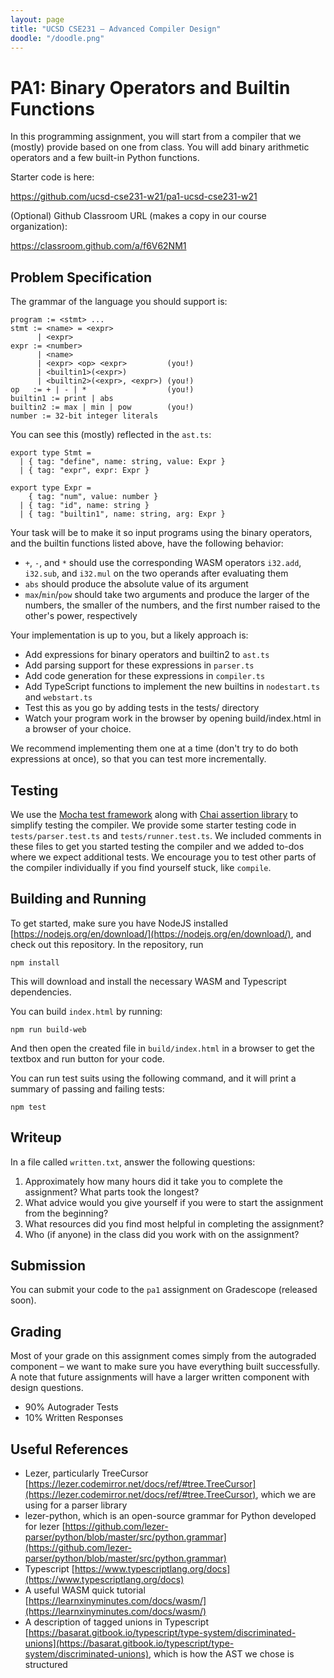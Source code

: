 ```yaml
---
layout: page
title: "UCSD CSE231 – Advanced Compiler Design"
doodle: "/doodle.png"
---
```


# PA1: Binary Operators and Builtin Functions

In this programming assignment, you will start from a compiler that we
(mostly) provide based on one from class. You will add binary arithmetic
operators and a few built-in Python functions.

Starter code is here:

https://github.com/ucsd-cse231-w21/pa1-ucsd-cse231-w21

(Optional) Github Classroom URL (makes a copy in our course organization):

https://classroom.github.com/a/f6V62NM1


## Problem Specification

The grammar of the language you should support is:

```
program := <stmt> ...
stmt := <name> = <expr>
      | <expr>
expr := <number>
      | <name>
      | <expr> <op> <expr>         (you!)
      | <builtin1>(<expr>)
      | <builtin2>(<expr>, <expr>) (you!)
op   := + | - | *                  (you!)
builtin1 := print | abs
builtin2 := max | min | pow        (you!)
number := 32-bit integer literals
```

You can see this (mostly) reflected in the `ast.ts`:

```
export type Stmt =
  | { tag: "define", name: string, value: Expr }
  | { tag: "expr", expr: Expr }

export type Expr =
    { tag: "num", value: number }
  | { tag: "id", name: string }
  | { tag: "builtin1", name: string, arg: Expr }
```

Your task will be to make it so input programs using the binary operators,
and the builtin functions listed above, have the following behavior:

- `+`, `-`, and `*` should use the corresponding WASM operators `i32.add`,
`i32.sub`, and `i32.mul` on the two operands after evaluating them
- `abs` should produce the absolute value of its argument
- `max`/`min`/`pow` should take two arguments and produce the larger of the
numbers, the smaller of the numbers, and the first number raised to the
other's power, respectively

Your implementation is up to you, but a likely approach is:

- Add expressions for binary operators and builtin2 to `ast.ts`
- Add parsing support for these expressions in `parser.ts`
- Add code generation for these expressions in `compiler.ts`
- Add TypeScript functions to implement the new builtins in `nodestart.ts`
and `webstart.ts`
- Test this as you go by adding tests in the tests/ directory
- Watch your program work in the browser by opening build/index.html in a
browser of your choice.

We recommend implementing them one at a time (don't try to do both
expressions at once), so that you can test more incrementally.

## Testing

We use the [Mocha test framework](https://mochajs.org/) along with 
[Chai assertion library](https://www.chaijs.com/) to simplify testing the 
compiler. We provide some starter testing code in `tests/parser.test.ts` and 
`tests/runner.test.ts`. We included comments in these files to get you started
testing the compiler and we added to-dos where we expect additional tests.
We encourage you to test other parts of the compiler individually if you
find yourself stuck, like `compile`.


## Building and Running

To get started, make sure you have NodeJS installed
[https://nodejs.org/en/download/](https://nodejs.org/en/download/), and check
out this repository. In the repository, run

```
npm install
```

This will download and install the necessary WASM and Typescript dependencies.

You can build `index.html` by running:

```
npm run build-web
```

And then open the created file in `build/index.html` in a browser to get the
textbox and run button for your code.

You can run test suits using the following command, and it will print a summary
of passing and failing tests:

```
npm test
```

## Writeup

In a file called `written.txt`, answer the following questions:

1. Approximately how many hours did it take you to complete the assignment?
What parts took the longest?
2. What advice would you give yourself if you were to start the assignment
from the beginning?
3. What resources did you find most helpful in completing the assignment?
4. Who (if anyone) in the class did you work with on the assignment?


## Submission

You can submit your code to the `pa1` assignment on Gradescope (released
soon).

## Grading

Most of your grade on this assignment comes simply from the autograded
component – we want to make sure you have everything built successfully. A
note that future assignments will have a larger written component with design
questions.

- 90% Autograder Tests
- 10% Written Responses

## Useful References

- Lezer, particularly TreeCursor
[https://lezer.codemirror.net/docs/ref/#tree.TreeCursor](https://lezer.codemirror.net/docs/ref/#tree.TreeCursor),
which we are using for a parser library
- lezer-python, which is an open-source grammar for Python developed for lezer [https://github.com/lezer-parser/python/blob/master/src/python.grammar](https://github.com/lezer-parser/python/blob/master/src/python.grammar)
- Typescript [https://www.typescriptlang.org/docs](https://www.typescriptlang.org/docs)
- A useful WASM quick tutorial [https://learnxinyminutes.com/docs/wasm/](https://learnxinyminutes.com/docs/wasm/)
- A description of tagged unions in Typescript [https://basarat.gitbook.io/typescript/type-system/discriminated-unions](https://basarat.gitbook.io/typescript/type-system/discriminated-unions), which is how the AST we chose is structured
